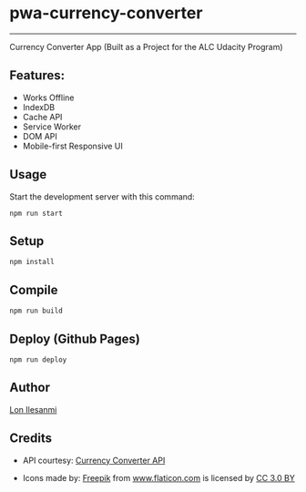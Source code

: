 # pwa-currency-converter
---
Currency Converter App
(Built as a Project for the ALC Udacity Program)

Features:
---
- Works Offline
- IndexDB
- Cache API
- Service Worker
- DOM API
- Mobile-first Responsive UI

Usage
---

Start the development server with this command:

```
npm run start
```

Setup
---

```
npm install
```

Compile
---

```
npm run build
```

Deploy (Github Pages)
---

```
npm run deploy
```

Author
---
<a href="https://github.com/lon-io">Lon Ilesanmi</a>

Credits
---
- API courtesy: <a href="https://free.currencyconverterapi.com/">Currency Converter API</a>

- Icons made by: <a href="http://www.freepik.com" title="Freepik">Freepik</a> from <a href="https://www.flaticon.com/" title="Flaticon">www.flaticon.com</a> is licensed by <a href="http://creativecommons.org/licenses/by/3.0/" title="Creative Commons BY 3.0" target="_blank">CC 3.0 BY</a>
